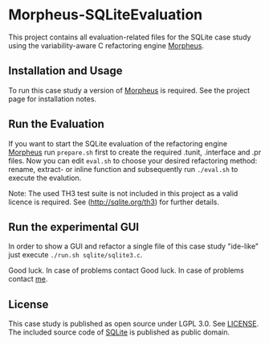 Morpheus-SQLiteEvaluation
===========================

This project contains all evaluation-related files for the SQLite case study using the variability-aware C refactoring engine [Morpheus](https://github.com/joliebig/Morpheus).


Installation and Usage
----------------------

To run this case study a version of [Morpheus](https://github.com/joliebig/Morpheus) is required. See the project page for installation notes.

Run the Evaluation
-----------------

If you want to start the SQLite evaluation of the refactoring engine [Morpheus](https://github.com/joliebig/Morpheus) run `prepare.sh` first to create the required .tunit, .interface and .pr files. Now you can edit `eval.sh` to choose your desired refactoring method: rename, extract- or inline function and subsequently run `./eval.sh` to execute the evalution.

Note: The used TH3 test suite is not included in this project as a valid licence is required. See (http://sqlite.org/th3) for further details.

Run the experimental GUI
-----------------

In order to show a GUI and refactor a single file of this case study "ide-like" just execute `./run.sh sqlite/sqlite3.c`.


Good luck. In case of problems contact Good luck. In case of problems contact [me](mailto:janker@fim.uni-passau.de).

License
-------

This case study is published as open source under LGPL 3.0. See [LICENSE](LICENSE.md).
The included source code of [SQLite](http://www.sqlite.org/) is published as public domain.

